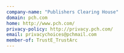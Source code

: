 ```yaml
---
company-name: "Publishers Clearing House"
domain: pch.com
home: http://www.pch.com/
privacy-policy: http://privacy.pch.com/
email: privacychoices@pchmail.com
member-of: TrustE_TrustArc
---
```





